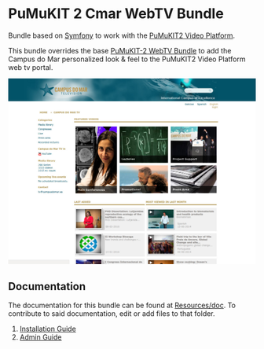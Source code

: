 # PuMuKIT 2 Cmar WebTV Bundle #
Bundle based on [Symfony](http://symfony.com/) to work with the [PuMuKIT2 Video Platform](https://github.com/campusdomar/PuMuKIT2/blob/2.1.x/README.md).

This bundle overrides the base [PuMuKIT-2 WebTV Bundle](https://github.com/campusdomar/PuMuKIT2/tree/master/src/Pumukit/WebTVBundle) to add the Campus do Mar personalized look & feel to the PuMuKIT2 Video Platform web tv portal.

![Campus do Mar WebTV Preview](Resources/doc/webtv_preview.jpg)

Documentation
-------------

The documentation for this bundle can be found at [Resources/doc](Resources/doc). To contribute to said documentation, edit or add files to that folder.

1. [Installation Guide](Resources/doc/InstallationGuide.md)
2. [Admin Guide](Resources/doc/AdminGuide.md)
